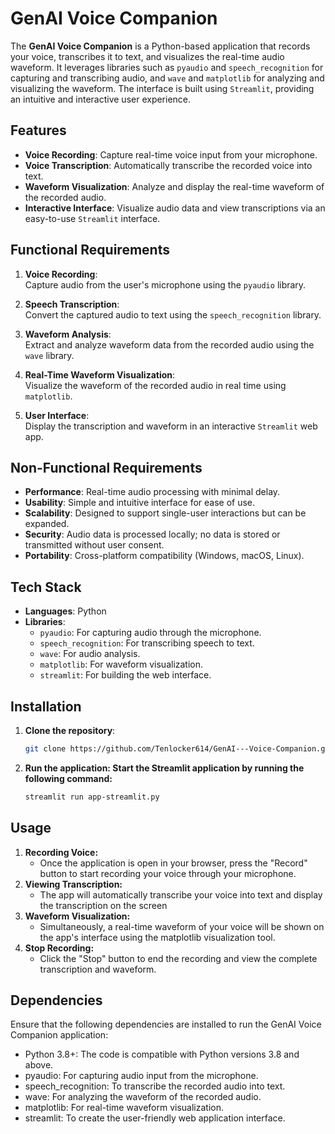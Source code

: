 # GenAI Voice Companion

The **GenAI Voice Companion** is a Python-based application that records your voice, transcribes it to text, and visualizes the real-time audio waveform. It leverages libraries such as `pyaudio` and `speech_recognition` for capturing and transcribing audio, and `wave` and `matplotlib` for analyzing and visualizing the waveform. The interface is built using `Streamlit`, providing an intuitive and interactive user experience.

## Features

- **Voice Recording**: Capture real-time voice input from your microphone.
- **Voice Transcription**: Automatically transcribe the recorded voice into text.
- **Waveform Visualization**: Analyze and display the real-time waveform of the recorded audio.
- **Interactive Interface**: Visualize audio data and view transcriptions via an easy-to-use `Streamlit` interface.

## Functional Requirements

1. **Voice Recording**:  
   Capture audio from the user's microphone using the `pyaudio` library.

2. **Speech Transcription**:  
   Convert the captured audio to text using the `speech_recognition` library.

3. **Waveform Analysis**:  
   Extract and analyze waveform data from the recorded audio using the `wave` library.

4. **Real-Time Waveform Visualization**:  
   Visualize the waveform of the recorded audio in real time using `matplotlib`.

5. **User Interface**:  
   Display the transcription and waveform in an interactive `Streamlit` web app.

## Non-Functional Requirements

- **Performance**: Real-time audio processing with minimal delay.
- **Usability**: Simple and intuitive interface for ease of use.
- **Scalability**: Designed to support single-user interactions but can be expanded.
- **Security**: Audio data is processed locally; no data is stored or transmitted without user consent.
- **Portability**: Cross-platform compatibility (Windows, macOS, Linux).

## Tech Stack

- **Languages**: Python
- **Libraries**:
  - `pyaudio`: For capturing audio through the microphone.
  - `speech_recognition`: For transcribing speech to text.
  - `wave`: For audio analysis.
  - `matplotlib`: For waveform visualization.
  - `streamlit`: For building the web interface.

## Installation

1. **Clone the repository**:
   ```bash
   git clone https://github.com/Tenlocker614/GenAI---Voice-Companion.git

2. **Run the application: Start the Streamlit application by running the following command:**
    ```bash
    streamlit run app-streamlit.py

## Usage

1. **Recording Voice:**
    - Once the application is open in your browser, press the "Record" button to start recording your voice through your microphone.
2. **Viewing Transcription:**
   - The app will automatically transcribe your voice into text and display the transcription on the screen
3. **Waveform Visualization:**
   - Simultaneously, a real-time waveform of your voice will be shown on the app's interface using the matplotlib visualization tool.
4. **Stop Recording:**
   - Click the "Stop" button to end the recording and view the complete transcription and waveform.
  
## Dependencies
Ensure that the following dependencies are installed to run the GenAI Voice Companion application:
- Python 3.8+: The code is compatible with Python versions 3.8 and above.
- pyaudio: For capturing audio input from the microphone.
- speech_recognition: To transcribe the recorded audio into text.
- wave: For analyzing the waveform of the recorded audio.
- matplotlib: For real-time waveform visualization.
- streamlit: To create the user-friendly web application interface.
